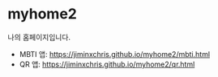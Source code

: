 # myhome2
나의 홈페이지입니다. 

- MBTI 앱: 
https://jiminxchris.github.io/myhome2/mbti.html
- QR 앱:
https://jiminxchris.github.io/myhome2/qr.html
